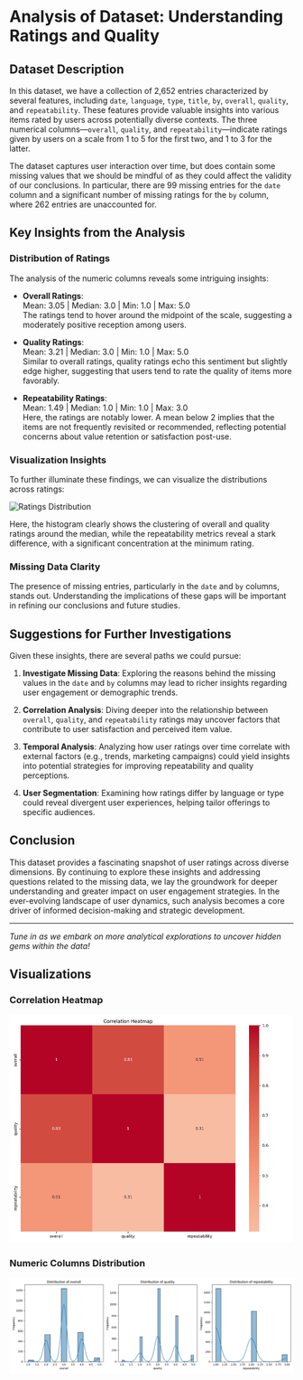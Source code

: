 # Analysis of Dataset: Understanding Ratings and Quality

## Dataset Description

In this dataset, we have a collection of 2,652 entries characterized by several features, including `date`, `language`, `type`, `title`, `by`, `overall`, `quality`, and `repeatability`. These features provide valuable insights into various items rated by users across potentially diverse contexts. The three numerical columns—`overall`, `quality`, and `repeatability`—indicate ratings given by users on a scale from 1 to 5 for the first two, and 1 to 3 for the latter.

The dataset captures user interaction over time, but does contain some missing values that we should be mindful of as they could affect the validity of our conclusions. In particular, there are 99 missing entries for the `date` column and a significant number of missing ratings for the `by` column, where 262 entries are unaccounted for.

## Key Insights from the Analysis

### Distribution of Ratings

The analysis of the numeric columns reveals some intriguing insights:

- **Overall Ratings**:  
  Mean: 3.05 | Median: 3.0 | Min: 1.0 | Max: 5.0  
  The ratings tend to hover around the midpoint of the scale, suggesting a moderately positive reception among users. 

- **Quality Ratings**:  
  Mean: 3.21 | Median: 3.0 | Min: 1.0 | Max: 5.0  
  Similar to overall ratings, quality ratings echo this sentiment but slightly edge higher, suggesting that users tend to rate the quality of items more favorably.

- **Repeatability Ratings**:  
  Mean: 1.49 | Median: 1.0 | Min: 1.0 | Max: 3.0  
  Here, the ratings are notably lower. A mean below 2 implies that the items are not frequently revisited or recommended, reflecting potential concerns about value retention or satisfaction post-use.

### Visualization Insights

To further illuminate these findings, we can visualize the distributions across ratings:

![Ratings Distribution](link_to_visualization)

Here, the histogram clearly shows the clustering of overall and quality ratings around the median, while the repeatability metrics reveal a stark difference, with a significant concentration at the minimum rating.

### Missing Data Clarity

The presence of missing entries, particularly in the `date` and `by` columns, stands out. Understanding the implications of these gaps will be important in refining our conclusions and future studies.

## Suggestions for Further Investigations

Given these insights, there are several paths we could pursue:

1. **Investigate Missing Data**: Exploring the reasons behind the missing values in the `date` and `by` columns may lead to richer insights regarding user engagement or demographic trends.

2. **Correlation Analysis**: Diving deeper into the relationship between `overall`, `quality`, and `repeatability` ratings may uncover factors that contribute to user satisfaction and perceived item value.

3. **Temporal Analysis**: Analyzing how user ratings over time correlate with external factors (e.g., trends, marketing campaigns) could yield insights into potential strategies for improving repeatability and quality perceptions.

4. **User Segmentation**: Examining how ratings differ by language or type could reveal divergent user experiences, helping tailor offerings to specific audiences.

## Conclusion

This dataset provides a fascinating snapshot of user ratings across diverse dimensions. By continuing to explore these insights and addressing questions related to the missing data, we lay the groundwork for deeper understanding and greater impact on user engagement strategies. In the ever-evolving landscape of user dynamics, such analysis becomes a core driver of informed decision-making and strategic development. 

---

_Tune in as we embark on more analytical explorations to uncover hidden gems within the data!_

## Visualizations
### Correlation Heatmap
![Correlation Heatmap](correlation_heatmap.png)

### Numeric Columns Distribution
![Numeric Distributions](numeric_distributions.png)
